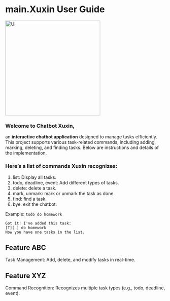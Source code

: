 # main.Xuxin User Guide

<img width="299" alt="Ui" src="https://github.com/user-attachments/assets/f02e3447-23f1-4f7e-af79-e911269444ae" />

### Welcome to Chatbot Xuxin, 
an **interactive chatbot application** designed to manage tasks efficiently. This project supports various task-related commands, including adding, marking, deleting, and finding tasks. Below are instructions and details of the implementation.

### Here’s a list of commands Xuxin recognizes:

1. list: Display all tasks.
2. todo, deadline, event: Add different types of tasks.
3. delete: delete a task.
4. mark, unmark: mark or unmark the task as done.
5. find: find a task.
6. bye: exit the chatbot.

Example: `todo do homework`

```
Got it! I've added this task: 
[T][ ] do homework
Now you have one tasks in the list.
```

## Feature ABC

Task Management: Add, delete, and modify tasks in real-time.

## Feature XYZ

Command Recognition: Recognizes multiple task types (e.g., todo, deadline, event).
